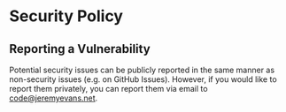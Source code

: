 # Security Policy

## Reporting a Vulnerability

Potential security issues can be publicly reported in the same
manner as non-security issues (e.g. on GitHub Issues).  However,
if you would like to report them privately, you can report them
via email to code@jeremyevans.net.
